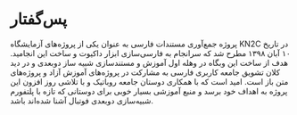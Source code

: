 # پس‌گفتار 

پروژه جمع‌آوری مستندات فارسی به عنوان یکی از پروژه‌های
آزمایشگاه KN2C در تاریخ ۱۰ آبان ۱۳۹۸ مطرح شد که سرانجام به
فارسی‌سازی ابزار داکیوت و ساخت این انجامید. هدف از ساخت این وبگاه 
در وهله اول آموزش و مستندسازی شبیه ساز دوبعدی و در دید کلان
تشویق جامعه کاربری فارسی به مشارکت در پروژه‌های آموزش آزاد و
پروژه‌های متن باز است. امید است که با همکاری دوستان جامعه روباتیک و
با تلاشی روز افزون این پروژه به اهداف خود برسد و منبع آموزشی بسیار خوبی
برای دوستانی که تازه با پلتفورم شبیه‌سازی دوبعدی فوتبال آشنا شده‌اند
باشد.


